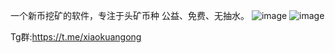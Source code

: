 一个新币挖矿的软件，专注于头矿币种
公益、免费、无抽水。
![image](https://github.com/user-attachments/assets/7a22e453-0237-49fb-8d55-7b941a51192b)
![image](https://github.com/user-attachments/assets/4aaf41c0-6f1b-441b-bfdf-13138438e902)

Tg群:https://t.me/xiaokuangong
